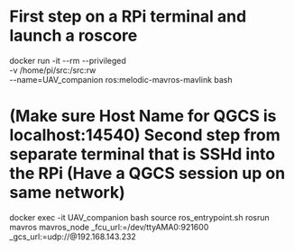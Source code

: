 # First step on a RPi terminal and launch a roscore
docker run -it --rm --privileged \
    -v /home/pi/src:/src:rw \
    --name=UAV_companion ros:melodic-mavros-mavlink bash



# (Make sure Host Name for QGCS is localhost:14540) Second step from separate terminal that is SSHd into the RPi (Have a QGCS session up  on same network)
docker exec -it UAV_companion bash
source ros_entrypoint.sh 
rosrun mavros mavros_node _fcu_url:=/dev/ttyAMA0:921600 _gcs_url:=udp://@192.168.143.232

